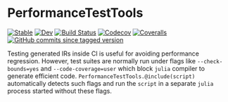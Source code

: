 # PerformanceTestTools

[![Stable](https://img.shields.io/badge/docs-stable-blue.svg)](https://juliatesting.github.io/PerformanceTestTools.jl/stable)
[![Dev](https://img.shields.io/badge/docs-dev-blue.svg)](https://juliatesting.github.io/PerformanceTestTools.jl/dev)
[![Build Status](https://travis-ci.com/JuliaTesting/PerformanceTestTools.jl.svg?branch=master)](https://travis-ci.com/JuliaTesting/PerformanceTestTools.jl)
[![Codecov](https://codecov.io/gh/JuliaTesting/PerformanceTestTools.jl/branch/master/graph/badge.svg)](https://codecov.io/gh/JuliaTesting/PerformanceTestTools.jl)
[![Coveralls](https://coveralls.io/repos/github/JuliaTesting/PerformanceTestTools.jl/badge.svg?branch=master)](https://coveralls.io/github/JuliaTesting/PerformanceTestTools.jl?branch=master)
[![GitHub commits since tagged version](https://img.shields.io/github/commits-since/JuliaTesting/PerformanceTestTools.jl/v0.1.3.svg?style=social&logo=github)](https://github.com/JuliaTesting/PerformanceTestTools.jl)

Testing generated IRs inside CI is useful for avoiding performance
regression.  However, test suites are normally run under flags like
`--check-bounds=yes` and `--code-coverage=user` which block `julia`
compiler to generate efficient code.
`PerformanceTestTools.@include(script)` automatically detects such
flags and run the `script` in a separate `julia` process started
without these flags.
